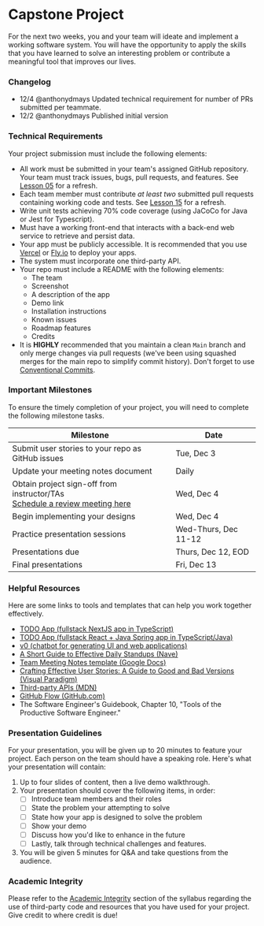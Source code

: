 # Capstone Project

For the next two weeks, you and your team will ideate and implement a working software system. You will have the opportunity to apply the skills that you have learned to solve an interesting problem or contribute a meaningful tool that improves our lives.

### Changelog
- 12/4 @anthonydmays Updated technical requirement for number of PRs submitted per teammate.
- 12/2 @anthonydmays Published initial version

### Technical Requirements

Your project submission must include the following elements:

* All work must be submitted in your team's assigned GitHub repository. Your team must track issues, bugs, pull requests, and features. See [Lesson 05][lesson-05] for a refresh.
* Each team member must contribute *at least two* submitted pull requests containing working code and tests. See [Lesson 15][lesson-15] for a refresh.
* Write unit tests achieving 70% code coverage (using JaCoCo for Java or Jest for Typescript).
* Must have a working front-end that interacts with a back-end web service to retrieve and persist data.
* Your app must be publicly accessible. It is recommended that you use [Vercel](https://vercel.com) or [Fly.io](https://fly.io) to deploy your apps.
* The system must incorporate one third-party API.
* Your repo must include a README with the following elements:
    * The team
    * Screenshot
    * A description of the app
    * Demo link
    * Installation instructions
    * Known issues
    * Roadmap features
    * Credits
* It is **HIGHLY** recommended that you maintain a clean `Main` branch and only merge changes via pull requests (we've been using squashed merges for the main repo to simplify commit history). Don't forget to use [Conventional Commits][conventional-commits-link].

### Important Milestones

To ensure the timely completion of your project, you will need to complete the following milestone tasks.

<table>
    <thead>
        <th>Milestone</th>
        <th>Date</th>
    </thead>
    <tbody>
        <tr>
            <td>Submit user stories to your repo as GitHub issues</td>
            <td>Tue, Dec 3</td>
        </tr>
        <tr>
            <td>Update your meeting notes document</td>
            <td>Daily</td>
        </tr>
        <tr>
            <td>
                Obtain project sign-off from instructor/TAs<br>
                <a href="https://calendar.google.com/calendar/u/0/appointments/schedules/AcZssZ1dD0ruj64FcykMfPBo7qQaV6AqZ58O7ON8Z3ld-xwNEbFmy0JGyLuwIwxJZjoGoEuz1U9bRZqu">
                    Schedule a review meeting here
                </a>
            </td>
            <td>Wed, Dec 4</td>
        </tr>
        <tr>
            <td>Begin implementing your designs</td>
            <td>Wed, Dec 4</td>
        </tr>
        <tr>
            <td>
                Practice presentation sessions
            </td>
            <td>Wed-Thurs, Dec 11-12</td>
        </tr>
        <tr>
            <td>Presentations due</td>
            <td>Thurs, Dec 12, EOD</td>
        </tr>
        <tr>
            <td>Final presentations</td>
            <td>Fri, Dec 13</td>
        </tr>
    </tbody>
</table>

### Helpful Resources

Here are some links to tools and templates that can help you work together effectively.

* [TODO App (fullstack NextJS app in TypeScript)](/lib/javascript/fullstack_demo)
* [TODO App (fullstack React + Java Spring app in TypeScript/Java)](/lib/java/fullstack_demo)
* [v0 (chatbot for generating UI and web applications)](https://v0.dev)
* [A Short Guide to Effective Daily Standups (Nave)](https://getnave.com/blog/short-guide-daily-standups/)
* [Team Meeting Notes template (Google Docs)](https://docs.google.com/document/d/1rL-Zm2w0hABuGkIMSPzmXcJHDQxmIeA-mlipt8kDA9E/edit)
* [Crafting Effective User Stories: A Guide to Good and Bad Versions (Visual Paradigm)](https://guides.visual-paradigm.com/crafting-effective-user-stories-a-guide-to-good-and-bad-versions/)
* [Third-party APIs (MDN)](https://developer.mozilla.org/en-US/docs/Learn/JavaScript/Client-side_web_APIs/Third_party_APIs)
* [GitHub Flow (GitHub.com)](https://docs.github.com/en/get-started/using-github/github-flow)
* The Software Engineer's Guidebook, Chapter 10, "Tools of the Productive Software Engineer."

### Presentation Guidelines

For your presentation, you will be given up to 20 minutes to feature your project. Each person on the team should have a speaking role. Here's what your presentation will contain:

1. Up to four slides of content, then a live demo walkthrough.
2. Your presentation should cover the following items, in order:
   - [ ]  Introduce team members and their roles
   - [ ]  State the problem your attempting to solve
   - [ ]  State how your app is designed to solve the problem
   - [ ]  Show your demo
   - [ ]  Discuss how you'd like to enhance in the future
   - [ ]  Lastly, talk through technical challenges and features.
3. You will be given 5 minutes for Q&A and take questions from the audience.

### Academic Integrity

Please refer to the [Academic Integrity][academic-integrity-link] section of the syllabus regarding the use of third-party code and resources that you have used for your project. Give credit to where credit is due!

[conventional-commits-link]: https://www.conventionalcommits.org/en/v1.0.0/
[academic-integrity-link]: /syllabus/README.md#academic-integrity
[lesson-05]: /lesson_05/README.md
[lesson-15]: /lesson_15/README.md
